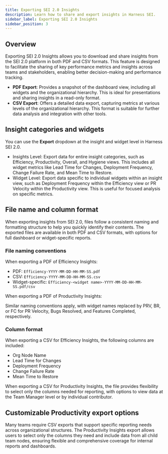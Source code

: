 ```yaml
---
title: Exporting SEI 2.0 Insights
description: Learn how to share and export insights in Harness SEI.
sidebar_label: Exporting SEI 2.0 Insights
sidebar_position: 3
---
```


## Overview

Exporting SEI 2.0 Insights allows you to download and share insights from the SEI 2.0 platform in both PDF and CSV formats. This feature is designed to facilitate the sharing of key performance metrics and insights across teams and stakeholders, enabling better decision-making and performance tracking.

* **PDF Export**: Provides a snapshot of the dashboard view, including all widgets and the organizational hierarchy. This is ideal for presentations and sharing insights in a read-only format.
* **CSV Export**: Offers a detailed data export, capturing metrics at various levels of the organizational hierarchy. This format is suitable for further data analysis and integration with other tools.

## Insight categories and widgets

You can use the **Export** dropdown at the insight and widget level in Harness SEI 2.0. 

- Insights Level: Export data for entire insight categories, such as Efficiency, Productivity, Overall, and Hygiene views. This includes all widget metrics like Lead Time for Changes, Deployment Frequency, Change Failure Rate, and Mean Time to Restore.
- Widget Level: Export data specific to individual widgets within an insight view, such as Deployment Frequency within the Efficiency view or PR Velocity within the Productivity view. This is useful for focused analysis on specific metrics.

## File name and column format

When exporting insights from SEI 2.0, files follow a consistent naming and formatting structure to help you quickly identify their contents. The exported files are available in both PDF and CSV formats, with options for full dashboard or widget-specific reports.

### File naming conventions

When exporting a PDF of Efficiency Insights:

* PDF: `Efficiency-YYYY-MM-DD-HH-MM-SS.pdf`
* CSV: `Efficiency-YYYY-MM-DD-HH-MM-SS.csv`
* Widget-specific: `Efficiency-<widget name>-YYYY-MM-DD-HH-MM-SS.pdf/csv`

When exporting a PDF of Productivity Insights:

Similar naming conventions apply, with widget names replaced by PRV, BR, or FC for PR Velocity, Bugs Resolved, and Features Completed, respectively.

### Column format

When exporting a CSV for Efficiency Insights, the following columns are included:

- Org Node Name
- Lead Time for Changes
- Deployment Frequency
- Change Failure Rate
- Mean Time to Restore

When exporting a CSV for Productivity Insights, the file provides flexibility to select only the columns needed for reporting, with options to view data at the Team Manager level or by individual contributor.

## Customizable Productivity export options

Many teams require CSV exports that support specific reporting needs across organizational structures. The Productivity Insights export allows users to select only the columns they need and include data from all child team nodes, ensuring flexible and comprehensive coverage for internal reports and dashboards.